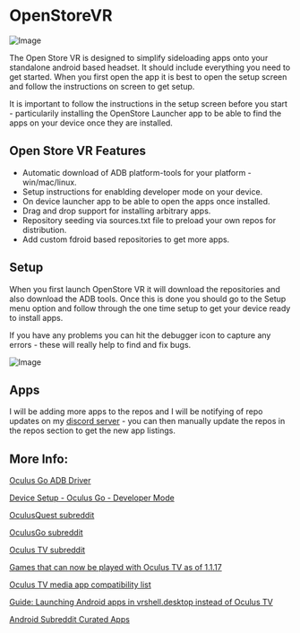 # OpenStoreVR

![Image](https://i.imgur.com/DuoGK6O.png)

The Open Store VR is designed to simplify sideloading apps onto your standalone android based headset. It should include everything you need to get started. When you first open the app it is best to open the setup screen and follow the instructions on screen to get setup. 

It is important to follow the instructions in the setup screen before you start - particularily installing the OpenStore Launcher app to be able to find the apps on your device once they are installed.



## Open Store VR Features

* Automatic download of ADB platform-tools for your platform - win/mac/linux.
* Setup instructions for enablding developer mode on your device.
* On device launcher app to be able to open the apps once installed.
* Drag and drop support for installing arbitrary apps.
* Repository seeding via sources.txt file to preload your own repos for distribution.
* Add custom fdroid based repositories to get more apps.



## Setup 

When you first launch OpenStore VR it will download the repositories and also download the ADB tools. Once this is done you should go to the Setup menu option and follow through the one time setup to get your device ready to install apps. 

If you have any problems you can hit the debugger icon to capture any errors - these will really help to find and fix bugs.

![Image](https://i.imgur.com/mHiKK7l.png)


## Apps

I will be adding more apps to the repos and I will be notifying of repo updates on my [discord server](https://discord.gg/Q2a5BkZ) - you can then manually update the repos in the repos section to get the new app listings. 



## More Info:

[Oculus Go ADB Driver](https://developer.oculus.com/downloads/package/oculus-go-adb-drivers/)

[Device Setup - Oculus Go - Developer Mode](https://developer.oculus.com/documentation/mobilesdk/latest/concepts/mobile-device-setup-go/)

[OculusQuest subreddit](https://www.reddit.com/r/OculusQuest/)

[OculusGo subreddit](https://www.reddit.com/r/OculusGo)

[Oculus TV subreddit](https://www.reddit.com/r/oculustv/)

[Games that can now be played with Oculus TV as of 1.1.17](https://www.reddit.com/comments/9uney8)

[Oculus TV media app compatibility list](https://www.reddit.com/comments/9x07yj)

[Guide: Launching Android apps in vrshell.desktop instead of Oculus TV](https://www.reddit.com/r/OculusGo/comments/ba6ul9/guide_launching_android_apps_in_vrshelldesktop/)

[Android Subreddit Curated Apps](https://www.reddit.com/r/android/wiki/apps)
